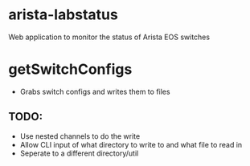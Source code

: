 arista-labstatus
================

Web application to monitor the status of Arista EOS switches

# getSwitchConfigs
- Grabs switch configs and writes them to files
## TODO:
* Use nested channels to do the write
* Allow CLI input of what directory to write to and what file to read in
* Seperate to a different directory/util

